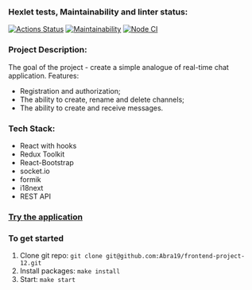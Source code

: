 ### Hexlet tests, Maintainability and linter status:
[![Actions Status](https://github.com/Abra19/frontend-project-12/workflows/hexlet-check/badge.svg)](https://github.com/Abra19/frontend-project-12/actions)
[![Maintainability](https://api.codeclimate.com/v1/badges/7568b96a41cce71d61ee/maintainability)](https://codeclimate.com/github/Abra19/frontend-project-12/maintainability)
[![Node CI](https://github.com/Abra19/frontend-project-12/actions/workflows/nodeci.yml/badge.svg)](https://github.com/Abra19/frontend-project-12/actions/workflows/nodeci.yml)

### Project Description:
The goal of the project - create a simple analogue of real-time chat application.
Features:
  * Registration and authorization;
  * The ability to create, rename and delete channels;
  * The ability to create and receive messages.

### Tech Stack:
* React with hooks
* Redux Toolkit
* React-Bootstrap
* socket.io
* formik
* i18next
* REST API

### [Try the application](https://frontend-project-12-production-da8c.up.railway.app/)

### To get started

1. Clone git repo: `git clone git@github.com:Abra19/frontend-project-12.git`
2. Install packages: `make install`
3. Start: `make start`